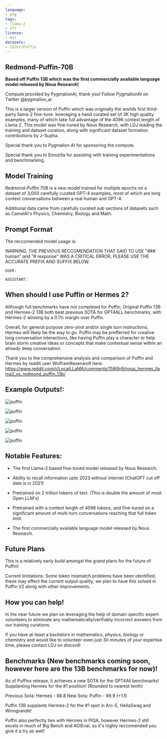 ```yaml
---
language:
- eng
tags:
- llama-2
- sft
license:
- mit
datasets:
- LDJnr/Puffin
---
```


## **Redmond-Puffin-70B**

**Based off Puffin 13B which was the first commercially available language model released by Nous Research!**

Compute provided by PygmalionAI, thank you! Follow PygmalionAI on Twitter @pygmalion_ai.

This is a larger version of Puffin which was originally the worlds first third-party llama-2 fine-tune. leveraging a hand curated set of 3K high quality examples, many of which take full advantage of the 4096 context length of Llama 2. This model was fine-tuned by Nous Research, with LDJ leading the training and dataset curation, along with significant dataset formation contributions by J-Supha.

Special thank you to Pygmalion AI for sponsoring the compute.

Special thank you to Emozilla for assisting with training experimentations and benchmarking.

## Model Training

Redmond-Puffin 70B is a new model trained for multiple epochs on a dataset of 3,000 carefully curated GPT-4 examples, most of which are long context conversations between a real human and GPT-4. 

Additional data came from carefully curated sub sections of datasets such as CamelAI's Physics, Chemistry, Biology and Math.

## Prompt Format

The reccomended model usage is:

WARNING, THE PREVIOUS RECCOMENDATION THAT SAID TO USE "### human" and "# response" WAS A CRITICAL ERROR, PLEASE USE THE ACCURATE PREFIX AND SUFFIX BELOW.

```
USER:

ASSISTANT:
```

## When should I use Puffin or Hermes 2?

Although full benchmarks have not completed for Puffin,
Original Puffin 13B and Hermes-2 13B both beat previous SOTA for GPT4ALL benchmarks, with Hermes-2 winning by a 0.1% margin over Puffin.

Overall, for general purpose zero-shot and/or single turn instructions, Hermes will likely be the way to go. Puffin may be prefferred for creative long conversation interactions, like having Puffin play a character or help brain storm creative ideas or concepts that make contextual sense within an already deep conversation. 

Thank you to the comprehensive analysis and comparison of Puffin and Hermes by reddit user WolframRavenwolf here: https://www.reddit.com/r/LocalLLaMA/comments/158j9r9/nous_hermes_llama2_vs_redmond_puffin_13b/

## Example Outputs!:

![puffin](https://i.imgur.com/P0MsN8B.png)

![puffin](https://i.imgur.com/8EO3ThV.png) 

![puffin](https://i.imgur.com/5IWolFw.png) 

![puffin](https://i.imgur.com/TQui8m7.png) 

![puffin](https://i.imgur.com/tderIfl.png) 

## Notable Features:

 - The first Llama-2 based fine-tuned model released by Nous Research.

 - Ability to recall information upto 2023 without internet (ChatGPT cut off date is in 2021)

 - Pretrained on 2 trillion tokens of text. (This is double the amount of most Open LLM's)

 - Pretrained with a context length of 4096 tokens, and fine-tuned on a significant amount of multi-turn conversations reaching that full token limit.

 - The first commercially available language model released by Nous Research.

## Future Plans

This is a relatively early build amongst the grand plans for the future of Puffin! 

Current limitations: Some token mismatch problems have been identified, these may effect the current output quality, we plan to have this solved in Puffin V2 along with other improvements.

## How you can help!

In the near future we plan on leveraging the help of domain specific expert volunteers to eliminate any mathematically/verifiably incorrect answers from our training curations. 

If you have at-least a bachelors in mathematics, physics, biology or chemistry and would like to volunteer even just 30 minutes of your expertise time, please contact LDJ on discord!

## Benchmarks (New benchmarks coming soon, however here are the 13B benchmarks for now)!

As of Puffins release, it achieves a new SOTA for the GPT4All benchmarks! Supplanting Hermes for the #1 position!
(Rounded to nearest tenth)

Previous Sota: Hermes - 68.8
New Sota:      Puffin - 69.9 (+1.1)
 
Puffin 13B supplants Hermes-2 for the #1 spot in Arc-E, HellaSwag and Winogrande!

Puffin also perfectly ties with Hermes in PIQA, however Hermes-2 still excels in much of Big Bench and AGIEval, so it's highly reccomended you give it a try as well!
